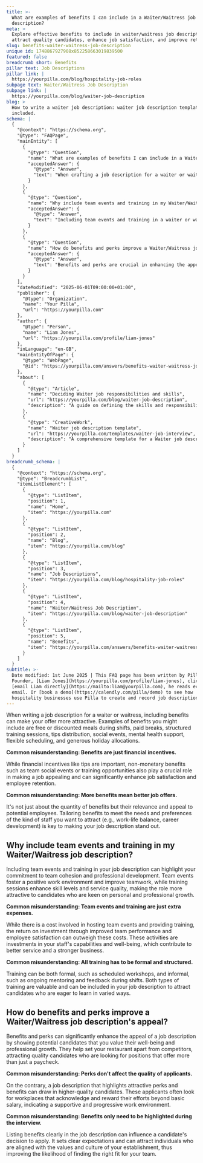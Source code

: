```yaml
---
title: >-
  What are examples of benefits I can include in a Waiter/Waitress job
  description?
meta: >
  Explore effective benefits to include in waiter/waitress job descriptions to
  attract quality candidates, enhance job satisfaction, and improve retention.
slug: benefits-waiter-waitress-job-description
unique id: 1748867927908x852258663019839500
featured: false
breadcrumb short: Benefits
pillar text: Job Descriptions
pillar link: |
  https://yourpilla.com/blog/hospitality-job-roles
subpage text: Waiter/Waitress Job Description
subpage link: |
  https://yourpilla.com/blog/waiter-job-description
blog: >
  How to write a waiter job description: waiter job description template
  included.
schema: |
  {
    "@context": "https://schema.org",
    "@type": "FAQPage",
    "mainEntity": [
      {
        "@type": "Question",
        "name": "What are examples of benefits I can include in a Waiter/Waitress job description?",
        "acceptedAnswer": {
          "@type": "Answer",
          "text": "When crafting a job description for a waiter or waitress, consider including various benefits to enhance its attractiveness. Potential benefits may include free or discounted meals during shifts, paid breaks, structured training sessions, equitable tips distribution, social events, mental health support, flexible scheduling, and generous holiday allocations. Including both monetary and non-monetary benefits can improve job satisfaction and employee retention, making the position more appealing."
        }
      },
      {
        "@type": "Question",
        "name": "Why include team events and training in my Waiter/Waitress job description?",
        "acceptedAnswer": {
          "@type": "Answer",
          "text": "Including team events and training in a waiter or waitress job description underscores your dedication to team cohesion and professional development. Team events promote a positive work atmosphere and enhance team collaboration. Training sessions improve skills and service quality, making the role attractive to candidates interested in personal and professional growth. These elements are beneficial investments that strengthen your business by boosting team performance and employee satisfaction."
        }
      },
      {
        "@type": "Question",
        "name": "How do benefits and perks improve a Waiter/Waitress job description's appeal?",
        "acceptedAnswer": {
          "@type": "Answer",
          "text": "Benefits and perks are crucial in enhancing the appeal of a waiter or waitress job description by showing that your restaurant values the well-being and professional growth of its staff. They help differentiate your establishment from competitors, attracting skilled candidates who are in search of more than just a salary. These benefits can motivate higher-quality applicants to join a work environment that supports and rewards their efforts."
        }
      }
    ],
    "dateModified": "2025-06-01T09:00:00+01:00",
    "publisher": {
      "@type": "Organization",
      "name": "Your Pilla",
      "url": "https://yourpilla.com"
    },
    "author": {
      "@type": "Person",
      "name": "Liam Jones",
      "url": "https://yourpilla.com/profile/liam-jones"
    },
    "inLanguage": "en-GB",
    "mainEntityOfPage": {
      "@type": "WebPage",
      "@id": "https://yourpilla.com/answers/benefits-waiter-waitress-job-description"
    },
    "about": [
      {
        "@type": "Article",
        "name": "Deciding Waiter job responsibilities and skills",
        "url": "https://yourpilla.com/blog/waiter-job-description",
        "description": "A guide on defining the skills and responsibilities required for a Waiter to ensure an effective job description and successful hiring."
      },
      {
        "@type": "CreativeWork",
        "name": "Waiter job description template",
        "url": "https://yourpilla.com/templates/waiter-job-interview",
        "description": "A comprehensive template for a Waiter job description to help employers create detailed and attractive job offers."
      }
    ]
  }
breadcrumb_schema: |
  {
    "@context": "https://schema.org",
    "@type": "BreadcrumbList",
    "itemListElement": [
      {
        "@type": "ListItem",
        "position": 1,
        "name": "Home",
        "item": "https://yourpilla.com"
      },
      {
        "@type": "ListItem",
        "position": 2,
        "name": "Blog",
        "item": "https://yourpilla.com/blog"
      },
      {
        "@type": "ListItem",
        "position": 3,
        "name": "Job Descriptions",
        "item": "https://yourpilla.com/blog/hospitality-job-roles"
      },
      {
        "@type": "ListItem",
        "position": 4,
        "name": "Waiter/Waitress Job Description",
        "item": "https://yourpilla.com/blog/waiter-job-description"
      },
      {
        "@type": "ListItem",
        "position": 5,
        "name": "Benefits",
        "item": "https://yourpilla.com/answers/benefits-waiter-waitress-job-description"
      }
    ]
  }
subtitle: >-
  Date modified: 1st June 2025 | This FAQ page has been written by Pilla
  Founder, [Liam Jones](https://yourpilla.com/profile/liam-jones), click to
  [email Liam directly](https://mailto:liam@yourpilla.com), he reads every
  email. Or [book a demo](https://calendly.com/pilla/demo) to see how
  hospitality businesses use Pilla to create and record job descriptions.
---
```

When writing a job description for a waiter or waitress, including benefits can make your offer more attractive. Examples of benefits you might include are free or discounted meals during shifts, paid breaks, structured training sessions, tips distribution, social events, mental health support, flexible scheduling, and generous holiday allocations.

**Common misunderstanding: Benefits are just financial incentives.**

While financial incentives like tips are important, non-monetary benefits such as team social events or training opportunities also play a crucial role in making a job appealing and can significantly enhance job satisfaction and employee retention.

**Common misunderstanding: More benefits mean better job offers.**

It's not just about the quantity of benefits but their relevance and appeal to potential employees. Tailoring benefits to meet the needs and preferences of the kind of staff you want to attract (e.g., work-life balance, career development) is key to making your job description stand out.

## Why include team events and training in my Waiter/Waitress job description?

Including team events and training in your job description can highlight your commitment to team cohesion and professional development. Team events foster a positive work environment and improve teamwork, while training sessions enhance skill levels and service quality, making the role more attractive to candidates who are keen on personal and professional growth.

**Common misunderstanding: Team events and training are just extra expenses.**

While there is a cost involved in hosting team events and providing training, the return on investment through improved team performance and employee satisfaction can outweigh these costs. These activities are investments in your staff's capabilities and well-being, which contribute to better service and a stronger business.

**Common misunderstanding: All training has to be formal and structured.**

Training can be both formal, such as scheduled workshops, and informal, such as ongoing mentoring and feedback during shifts. Both types of training are valuable and can be included in your job description to attract candidates who are eager to learn in varied ways.

## How do benefits and perks improve a Waiter/Waitress job description's appeal?

Benefits and perks can significantly enhance the appeal of a job description by showing potential candidates that you value their well-being and professional growth. They help set your restaurant apart from competitors, attracting quality candidates who are looking for positions that offer more than just a paycheck.

**Common misunderstanding: Perks don't affect the quality of applicants.**

On the contrary, a job description that highlights attractive perks and benefits can draw in higher-quality candidates. These applicants often look for workplaces that acknowledge and reward their efforts beyond basic salary, indicating a supportive and progressive work environment.

**Common misunderstanding: Benefits only need to be highlighted during the interview.**

Listing benefits clearly in the job description can influence a candidate's decision to apply. It sets clear expectations and can attract individuals who are aligned with the values and culture of your establishment, thus improving the likelihood of finding the right fit for your team.
